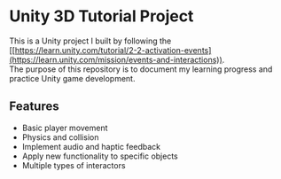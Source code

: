 # Unity 3D Tutorial Project

This is a Unity project I built by following the [[https://learn.unity.com/tutorial/2-2-activation-events](https://learn.unity.com/mission/events-and-interactions)).  
The purpose of this repository is to document my learning progress and practice Unity game development.

## Features
- Basic player movement
- Physics and collision 
- Implement audio and haptic feedback
- Apply new functionality to specific objects
- Multiple types of interactors


